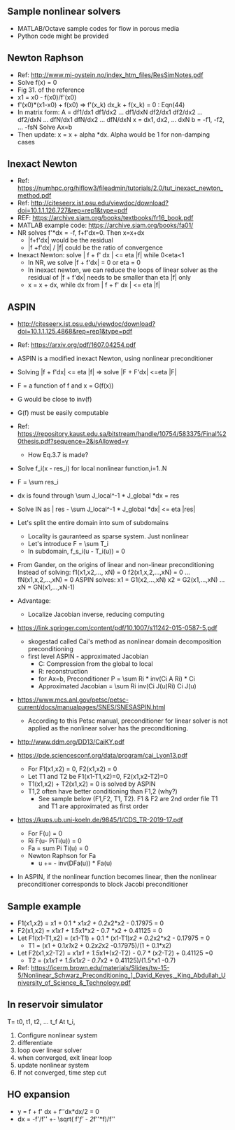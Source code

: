 ## Sample nonlinear solvers
- MATLAB/Octave sample codes for flow in porous media
- Python code might be provided

## Newton Raphson
- Ref: http://www.mj-oystein.no/index_htm_files/ResSimNotes.pdf
- Solve f(x) = 0
- Fig 31. of the reference
- x1 = x0 - f(x0)/f'(x0)
- f'(x0)*(x1-x0) + f(x0) => f'(x_k) dx_k + f(x_k) = 0 : Eqn(44)
- In matrix form:
A = 
df1/dx1 df1/dx2 ... df1/dxN
df2/dx1 df2/dx2 ... df2/dxN
...
dfN/dx1 dfN/dx2 ... dfN/dxN
x = 
dx1, dx2, ... dxN
b = 
-f1, -f2, ... -fsN
Solve Ax=b
- Then update: x = x + alpha *dx. Alpha would be 1 for non-damping cases

## Inexact Newton
- Ref: https://numhpc.org/hiflow3/fileadmin/tutorials/2.0/tut_inexact_newton_method.pdf
- Ref: http://citeseerx.ist.psu.edu/viewdoc/download?doi=10.1.1.126.727&rep=rep1&type=pdf
- REF: https://archive.siam.org/books/textbooks/fr16_book.pdf
- MATLAB example code: https://archive.siam.org/books/fa01/
- NR solves f'*dx = -f, f+f'dx=0. Then x=x+dx
  - |f+f'dx| would be the residual
  - |f +f'dx| / |f| could be the ratio of convergence
- Inexact Newton: solve | f + f' dx | <= eta |f| while 0<eta<1
  - In NR, we solve |f + f'dx| = 0 or eta = 0
  - In inexact newton, we can reduce the loops of linear solver as the residual of |f + f'dx| needs to be smaller than eta |f| only
  - x = x + dx, while dx from | f + f' dx | <= eta |f|

## ASPIN
- http://citeseerx.ist.psu.edu/viewdoc/download?doi=10.1.1.125.4868&rep=rep1&type=pdf
- Ref: https://arxiv.org/pdf/1607.04254.pdf
- ASPIN is a modified inexact Newton, using nonlinear preconditioner
- Solving |f + f'dx| <= eta |f| => solve |F + F'dx| <=eta |F|
- F = a function of f and x = G(f(x))
- G would be close to inv(f)
- G(f) must be easily computable
- Ref: https://repository.kaust.edu.sa/bitstream/handle/10754/583375/Final%20thesis.pdf?sequence=2&isAllowed=y
  - How Eq.3.7 is made?
- Solve f_i(x - res_i) for local nonlinear function,i=1..N
- F = \sum res_i
- dx is found through \sum J_local^-1 * J_global *dx = res
- Solve IN as | res - \sum J_local^-1 * J_global *dx| <= eta |res|

- Let's split the entire domain into sum of subdomains
  - Locality is gauranteed as sparse system. Just nonlinear
  - Let's introduce F = \sum T_i
  - In subdomain, f_s_i(u - T_i(u)) = 0
- From Gander, on the origins of linear and non-linear preconditioning
Instead of solving:
f1(x1,x2,..., xN) = 0
f2(x1,x,2,...,xN) = 0
...
fN(x1,x,2,...,xN) = 0
ASPIN solves:
x1 = G1(x2,...,xN)
x2 = G2(x1,...,xN)
...
xN = GN(x1,...,xN-1)
- Advantage:
  - Localize Jacobian inverse, reducing computing
- https://link.springer.com/content/pdf/10.1007/s11242-015-0587-5.pdf
  - skogestad called Cai's method as nonlinear domain decomposition preconditioning
  - first level ASPIN - approximated Jacobian
    - C: Compression from the global to local
    - R: reconstruction
    - for Ax=b, Preconditioner P = \sum Ri * inv(Ci A Ri) * Ci
    - Approximated Jacobian = \sum Ri inv(Ci J(u)Ri) Ci J(u)
- https://www.mcs.anl.gov/petsc/petsc-current/docs/manualpages/SNES/SNESASPIN.html
  - According to this Petsc manual, preconditioner for linear solver is not applied as the nonlinear solver has the preconditioning.
- http://www.ddm.org/DD13/CaiKY.pdf
- https://pde.sciencesconf.org/data/program/cai_Lyon13.pdf
  - For F1(x1,x2) = 0, F2(x1,x2) = 0
  - Let T1 and T2 be F1(x1-T1,x2)=0, F2(x1,x2-T2)=0
  - T1(x1,x2) + T2(x1,x2) = 0 is solved by ASPIN
  - T1,2 often have better conditioning than F1,2 (why?)
    - See sample below (F1,F2, T1, T2). F1 & F2 are 2nd order file T1 and T1 are approximated as first order
- https://kups.ub.uni-koeln.de/9845/1/CDS_TR-2019-17.pdf
  - For F(u) = 0
  - Ri F(u- PiTi(u)) = 0
  - Fa = sum Pi Ti(u) = 0
  - Newton Raphson for Fa
    - u += - inv(DFa(u)) * Fa(u)
- In ASPIN, if the nonlinear function becomes linear, then the nonlinear preconditioner corresponds to block Jacobi preconditioner

## Sample example
- F1(x1,x2) = x1 + 0.1 * x1*x2 + 0.2*x2*x2 - 0.17975 = 0
- F2(x1,x2) = x1*x1 + 1.5*x1*x2 - 0.7 *x2 + 0.41125 = 0
- Let F1(x1-T1,x2) = (x1-T1) + 0.1 * (x1-T1)*x2 + 0.2*x2*x2 - 0.17975 = 0
  - T1 = (x1 + 0.1*x1*x2 + 0.2*x2*x2 -0.17975)/(1 + 0.1*x2)
- Let F2(x1,x2-T2) = x1*x1 + 1.5*x1*(x2-T2) - 0.7 * (x2-T2) + 0.41125 =0
  - T2 = (x1*x1 + 1.5*x1*x2 - 0.7*x2 + 0.41125)/(1.5*x1 -0.7)
- Ref: https://icerm.brown.edu/materials/Slides/tw-15-5/Nonlinear_Schwarz_Preconditioning_]_David_Keyes,_King_Abdullah_University_of_Science_&_Technology.pdf

## In reservoir simulator
T= t0, t1, t2, ... t_f
At t_i, 
1) Configure nonlinear system
2) differentiate
3) loop over linear solver
4) when converged, exit linear loop
5) update nonlinear system
6) If not converged, time step cut


## HO expansion
- y = f + f' dx + f''dx*dx/2 = 0
- dx = -f'/f'' +- \sqrt( f'*f' - 2*f''*f)/f''
